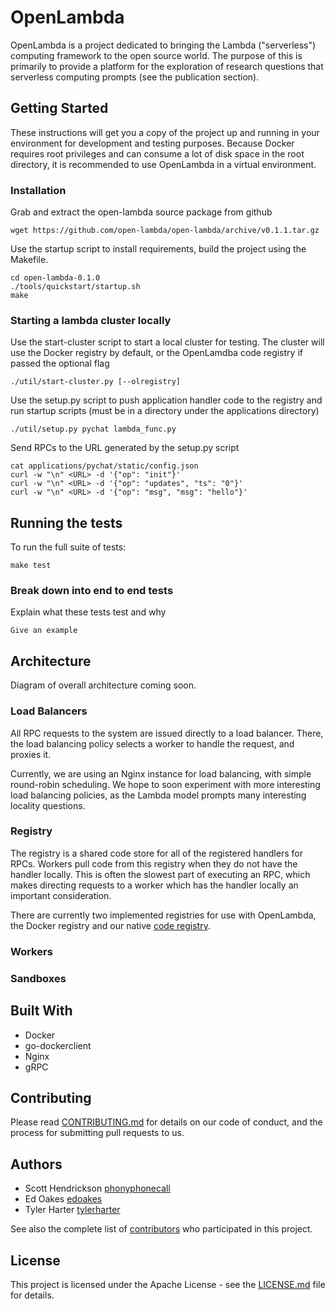 # OpenLambda

OpenLambda is a project dedicated to bringing the Lambda ("serverless") computing framework to the open source world. The purpose of this is primarily to provide a platform for the exploration of research questions that serverless computing prompts (see the publication section).

## Getting Started

These instructions will get you a copy of the project up and running in your environment for development and testing purposes. Because Docker requires root privileges and can consume a lot of disk space in the root directory, it is recommended to use OpenLambda in a virtual environment.

### Installation

Grab and extract the open-lambda source package from github

```
wget https://github.com/open-lambda/open-lambda/archive/v0.1.1.tar.gz
```

Use the startup script to install requirements, build the project using the Makefile.

```
cd open-lambda-0.1.0
./tools/quickstart/startup.sh
make
```

### Starting a lambda cluster locally
Use the start-cluster script to start a local cluster for testing. The cluster will use the Docker registry by default, or the OpenLamdba code registry if passed the optional flag

```
./util/start-cluster.py [--olregistry]
```

Use the setup.py script to push application handler code to the registry and run startup scripts (must be in a directory under the applications directory)

```
./util/setup.py pychat lambda_func.py
```

Send RPCs to the URL generated by the setup.py script

```
cat applications/pychat/static/config.json
curl -w "\n" <URL> -d '{"op": "init"}'
curl -w "\n" <URL> -d '{"op": "updates", "ts": "0"}'
curl -w "\n" <URL> -d '{"op": "msg", "msg": "hello"}'
```

## Running the tests

To run the full suite of tests:

```
make test
```

### Break down into end to end tests

Explain what these tests test and why

```
Give an example
```

## Architecture

Diagram of overall architecture coming soon.

### Load Balancers

All RPC requests to the system are issued directly to a load balancer. There, the load balancing policy selects a worker to handle the request, and proxies it.

Currently, we are using an Nginx instance for load balancing, with simple round-robin scheduling. We hope to soon experiment with more interesting load balancing policies, as the Lambda model prompts many interesting locality questions.

### Registry

The registry is a shared code store for all of the registered handlers for RPCs. Workers pull code from this registry when they do not have the handler locally. This is often the slowest part of executing an RPC, which makes directing requests to a worker which has the handler locally an important consideration.

There are currently two implemented registries for use with OpenLambda, the Docker registry and our native [code registry](https://github.com/open-lambda/code-registry).

### Workers

### Sandboxes



## Built With

* Docker
* go-dockerclient
* Nginx
* gRPC

## Contributing

Please read [CONTRIBUTING.md](CONTRIBUTING.md) for details on our code of conduct, and the process for submitting pull requests to us.

## Authors

* Scott Hendrickson [phonyphonecall](https://github.com/phonyphonecall)
* Ed Oakes [edoakes](https://github.com/edoakes)
* Tyler Harter [tylerharter](https://github.com/tylerharter)

See also the complete list of [contributors](https://github.com/open-lambda/open-lambda/contributors) who participated in this project.

## License

This project is licensed under the Apache License - see the [LICENSE.md](LICENSE.md) file for details.
